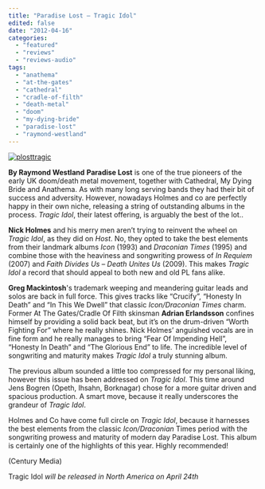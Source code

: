 ```yaml
---
title: "Paradise Lost – Tragic Idol"
edited: false
date: "2012-04-16"
categories:
  - "featured"
  - "reviews"
  - "reviews-audio"
tags:
  - "anathema"
  - "at-the-gates"
  - "cathedral"
  - "cradle-of-filth"
  - "death-metal"
  - "doom"
  - "my-dying-bride"
  - "paradise-lost"
  - "raymond-westland"
---
```


[![](http://www.hellbound.ca/wp-content/uploads/2012/04/plosttragic.jpg "plosttragic")](http://www.hellbound.ca/wp-content/uploads/2012/04/plosttragic.jpg)

**By Raymond Westland** **Paradise Lost** is one of the true pioneers of the early UK doom/death metal movement, together with Cathedral, My Dying Bride and Anathema. As with many long serving bands they had their bit of success and adversity. However, nowadays Holmes and co are perfectly happy in their own niche, releasing a string of outstanding albums in the process. _Tragic Idol_, their latest offering, is arguably the best of the lot..

**Nick Holmes** and his merry men aren’t trying to reinvent the wheel on _Tragic Idol_, as they did on _Host_. No, they opted to take the best elements from their landmark albums _Icon_ (1993) and _Draconian Times_ (1995) and combine those with the heaviness and songwriting prowess of _In Requiem_ (2007) and _Faith Divides Us – Death Unites Us_ (2009). This makes _Tragic Idol_ a record that should appeal to both new and old PL fans alike.

**Greg Mackintosh**'s trademark weeping and meandering guitar leads and solos are back in full force. This gives tracks like “Crucify”, “Honesty In Death” and “In This We Dwell” that classic _Icon/Draconian Times_ charm. Former At The Gates/Cradle Of Filth skinsman **Adrian Erlandsson** confines himself by providing a solid back beat, but it’s on the drum-driven “Worth Fighting For” where he really shines. Nick Holmes’ anguished vocals are in fine form and he really manages to bring “Fear Of Impending Hell”, “Honesty In Death” and “The Glorious End” to life. The incredible level of songwriting and maturity makes _Tragic Idol_ a truly stunning album.

The previous album sounded a little too compressed for my personal liking, however this issue has been addressed on _Tragic Idol_. This time around Jens Bogren (Opeth, Ihsahn, Borknagar) chose for a more guitar driven and spacious production. A smart move, because it really underscores the grandeur of _Tragic Idol_.

Holmes and Co have come full circle on _Tragic Idol_, because it harnesses the best elements from the classic _Icon/Draconian_ Times period with the songwriting prowess and maturity of modern day Paradise Lost. This album is certainly one of the highlights of this year. Highly recommended!

(Century Media)

Tragic Idol _will be released in North America on April 24th_

